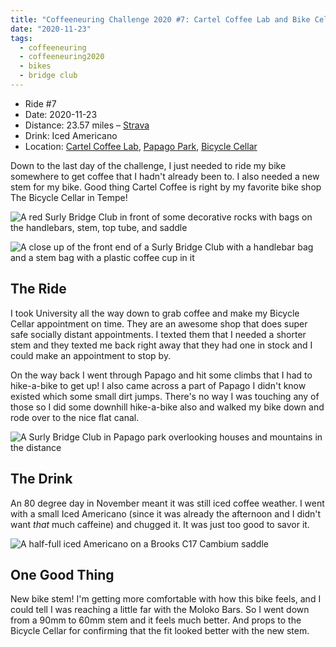 ```yaml
---
title: "Coffeeneuring Challenge 2020 #7: Cartel Coffee Lab and Bike Cellar via Papago Park"
date: "2020-11-23"
tags:
  - coffeeneuring
  - coffeeneuring2020
  - bikes
  - bridge club
---
```


- Ride #7
- Date: 2020-11-23
- Distance: 23.57 miles – [Strava](https://www.strava.com/activities/4381865429)
- Drink: Iced Americano
- Location: [Cartel Coffee Lab](https://www.instagram.com/cartelcoffeelab), [Papago Park](https://www.tempe.gov/Home/Components/FacilityDirectory/FacilityDirectory/146/2423?npage=4), [Bicycle Cellar](https://www.instagram.com/bicyclecellar/)

Down to the last day of the challenge, I just needed to ride my bike somewhere to get coffee that I hadn't already been to. I also needed a new stem for my bike. Good thing Cartel Coffee is right by my favorite bike shop The Bicycle Cellar in Tempe!

![A red Surly Bridge Club in front of some decorative rocks with bags on the handlebars, stem, top tube, and saddle](../images/coffeeneuring/2020/ride-7/bike.jpg)

![A close up of the front end of a Surly Bridge Club with a handlebar bag and a stem bag with a plastic coffee cup in it](../images/coffeeneuring/2020/ride-7/front-end.jpg)

## The Ride

I took University all the way down to grab coffee and make my Bicycle Cellar appointment on time. They are an awesome shop that does super safe socially distant appointments. I texted them that I needed a shorter stem and they texted me back right away that they had one in stock and I could make an appointment to stop by.

On the way back I went through Papago and hit some climbs that I had to hike-a-bike to get up! I also came across a part of Papago I didn't know existed which some small dirt jumps. There's no way I was touching any of those so I did some downhill hike-a-bike also and walked my bike down and rode over to the nice flat canal.

![A Surly Bridge Club in Papago park overlooking houses and mountains in the distance](../images/coffeeneuring/2020/ride-7/papago.jpg)

## The Drink

An 80 degree day in November meant it was still iced coffee weather. I went with a small Iced Americano (since it was already the afternoon and I didn't want _that_ much caffeine) and chugged it. It was just too good to savor it.

![A half-full iced Americano on a Brooks C17 Cambium saddle](../images/coffeeneuring/2020/ride-7/coffee.jpg)

## One Good Thing

New bike stem! I'm getting more comfortable with how this bike feels, and I could tell I was reaching a little far with the Moloko Bars. So I went down from a 90mm to 60mm stem and it feels much better. And props to the Bicycle Cellar for confirming that the fit looked better with the new stem.

